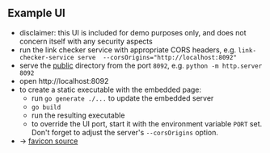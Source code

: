 ## Example UI

- disclaimer: this UI is included for demo purposes only, and does not concern itself with any security aspects
- run the link checker service with appropriate CORS headers, e.g. `link-checker-service serve  --corsOrigins="http://localhost:8092"`
- serve the [public](public) directory from the port `8092`, e.g. `python -m http.server 8092`
- open http://localhost:8092
- to create a static executable with the embedded page:
  - run `go generate ./...` to update the embedded server
  - `go build`
  - run the resulting executable
  - to override the UI port, start it with the environment variable `PORT` set. Don't forget to adjust the server's `--corsOrigins` option.
- &rarr; [favicon source](https://favicon.io/favicon-generator/?t=LCS&ff=Actor&fs=77&fc=%23FFFFFF&b=rounded&bc=%23212AF2)
